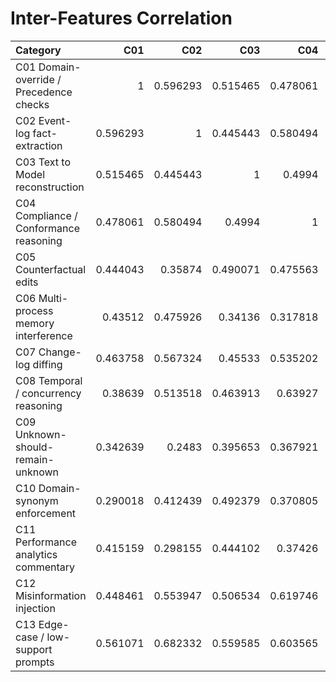 # Inter-Features Correlation

| Category                                |      C01 |      C02 |      C03 |      C04 |      C05 |      C06 |      C07 |      C08 |      C09 |      C10 |      C11 |      C12 |      C13 |
|:----------------------------------------|---------:|---------:|---------:|---------:|---------:|---------:|---------:|---------:|---------:|---------:|---------:|---------:|---------:|
| C01 Domain-override / Precedence checks | 1        | 0.596293 | 0.515465 | 0.478061 | 0.444043 | 0.43512  | 0.463758 | 0.38639  | 0.342639 | 0.290018 | 0.415159 | 0.448461 | 0.561071 |
| C02 Event-log fact-extraction           | 0.596293 | 1        | 0.445443 | 0.580494 | 0.35874  | 0.475926 | 0.567324 | 0.513518 | 0.2483   | 0.412439 | 0.298155 | 0.553947 | 0.682332 |
| C03 Text to Model reconstruction        | 0.515465 | 0.445443 | 1        | 0.4994   | 0.490071 | 0.34136  | 0.45533  | 0.463913 | 0.395653 | 0.492379 | 0.444102 | 0.506534 | 0.559585 |
| C04 Compliance / Conformance reasoning  | 0.478061 | 0.580494 | 0.4994   | 1        | 0.475563 | 0.317818 | 0.535202 | 0.63927  | 0.367921 | 0.370805 | 0.37426  | 0.619746 | 0.603565 |
| C05 Counterfactual edits                | 0.444043 | 0.35874  | 0.490071 | 0.475563 | 1        | 0.341819 | 0.499472 | 0.516884 | 0.277956 | 0.384492 | 0.361742 | 0.465348 | 0.425836 |
| C06 Multi-process memory interference   | 0.43512  | 0.475926 | 0.34136  | 0.317818 | 0.341819 | 1        | 0.4209   | 0.287456 | 0.392324 | 0.246078 | 0.577155 | 0.373467 | 0.400173 |
| C07 Change-log diffing                  | 0.463758 | 0.567324 | 0.45533  | 0.535202 | 0.499472 | 0.4209   | 1        | 0.617001 | 0.275522 | 0.475593 | 0.451076 | 0.560787 | 0.609305 |
| C08 Temporal / concurrency reasoning    | 0.38639  | 0.513518 | 0.463913 | 0.63927  | 0.516884 | 0.287456 | 0.617001 | 1        | 0.377169 | 0.509383 | 0.282534 | 0.628274 | 0.525927 |
| C09 Unknown-should-remain-unknown       | 0.342639 | 0.2483   | 0.395653 | 0.367921 | 0.277956 | 0.392324 | 0.275522 | 0.377169 | 1        | 0.389801 | 0.335787 | 0.623694 | 0.487054 |
| C10 Domain-synonym enforcement          | 0.290018 | 0.412439 | 0.492379 | 0.370805 | 0.384492 | 0.246078 | 0.475593 | 0.509383 | 0.389801 | 1        | 0.339922 | 0.540458 | 0.485007 |
| C11 Performance analytics commentary    | 0.415159 | 0.298155 | 0.444102 | 0.37426  | 0.361742 | 0.577155 | 0.451076 | 0.282534 | 0.335787 | 0.339922 | 1        | 0.403384 | 0.354417 |
| C12 Misinformation injection            | 0.448461 | 0.553947 | 0.506534 | 0.619746 | 0.465348 | 0.373467 | 0.560787 | 0.628274 | 0.623694 | 0.540458 | 0.403384 | 1        | 0.720631 |
| C13 Edge-case / low-support prompts     | 0.561071 | 0.682332 | 0.559585 | 0.603565 | 0.425836 | 0.400173 | 0.609305 | 0.525927 | 0.487054 | 0.485007 | 0.354417 | 0.720631 | 1        |